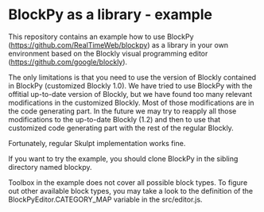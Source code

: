 # BlockPy as a library - example

This repository contains an example how to use BlockPy (https://github.com/RealTimeWeb/blockpy) as a library in your own environment based on the Blockly visual programming editor (https://github.com/google/blockly).

The only limitations is that you need to use the version of Blockly contained in BlockPy (customized Blockly 1.0). We have tried to use BlockPy with the offitial up-to-date version of Blockly, but we have found too many relevant modifications in the customized Blockly. Most of those modifications are in the code generating part. In the future we may try to reapply all those modifications to the up-to-date Blockly (1.2) and then to use that customized code generating part with the rest of the regular Blockly.

Fortunately, regular Skulpt implementation works fine.

If you want to try the example, you should clone BlockPy in the sibling directory named blockpy.

Toolbox in the example does not cover all possible block types. To figure out other available block types, you may take a look to the definition of the BlockPyEditor.CATEGORY_MAP variable in the src/editor.js.
